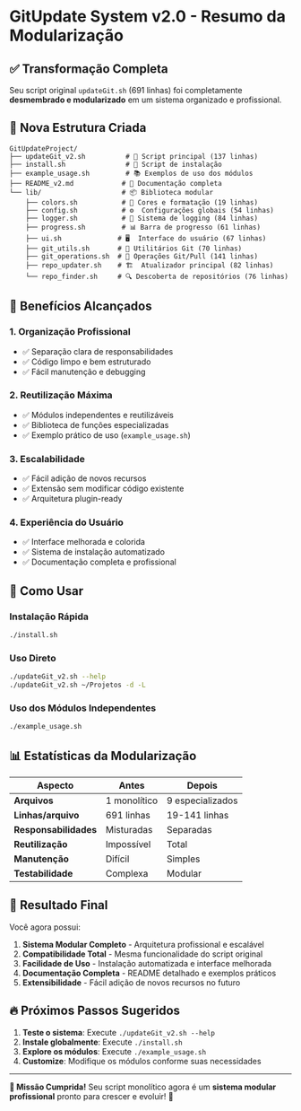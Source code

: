 # GitUpdate System v2.0 - Resumo da Modularização

## ✅ Transformação Completa

Seu script original `updateGit.sh` (691 linhas) foi completamente **desmembrado e modularizado** em um sistema organizado e profissional.

## 📁 Nova Estrutura Criada

```
GitUpdateProject/
├── updateGit_v2.sh          # 🎯 Script principal (137 linhas)
├── install.sh               # 🔧 Script de instalação
├── example_usage.sh         # 📚 Exemplos de uso dos módulos
├── README_v2.md            # 📖 Documentação completa
└── lib/                    # 📦 Biblioteca modular
    ├── colors.sh           # 🎨 Cores e formatação (19 linhas)
    ├── config.sh           # ⚙️  Configurações globais (54 linhas)
    ├── logger.sh           # 📝 Sistema de logging (84 linhas)
    ├── progress.sh         # 📊 Barra de progresso (61 linhas)
    ├── ui.sh              # 🖥️  Interface do usuário (67 linhas)
    ├── git_utils.sh       # 🔧 Utilitários Git (70 linhas)
    ├── git_operations.sh  # 🔄 Operações Git/Pull (141 linhas)
    ├── repo_updater.sh    # 🏗️  Atualizador principal (82 linhas)
    └── repo_finder.sh     # 🔍 Descoberta de repositórios (76 linhas)
```

## 🎯 Benefícios Alcançados

### 1. **Organização Profissional**
- ✅ Separação clara de responsabilidades
- ✅ Código limpo e bem estruturado
- ✅ Fácil manutenção e debugging

### 2. **Reutilização Máxima**
- ✅ Módulos independentes e reutilizáveis
- ✅ Biblioteca de funções especializadas
- ✅ Exemplo prático de uso (`example_usage.sh`)

### 3. **Escalabilidade**
- ✅ Fácil adição de novos recursos
- ✅ Extensão sem modificar código existente
- ✅ Arquitetura plugin-ready

### 4. **Experiência do Usuário**
- ✅ Interface melhorada e colorida
- ✅ Sistema de instalação automatizado
- ✅ Documentação completa e profissional

## 🚀 Como Usar

### Instalação Rápida
```bash
./install.sh
```

### Uso Direto
```bash
./updateGit_v2.sh --help
./updateGit_v2.sh ~/Projetos -d -L
```

### Uso dos Módulos Independentes
```bash
./example_usage.sh
```

## 📊 Estatísticas da Modularização

| Aspecto | Antes | Depois |
|---------|-------|--------|
| **Arquivos** | 1 monolítico | 9 especializados |
| **Linhas/arquivo** | 691 linhas | 19-141 linhas |
| **Responsabilidades** | Misturadas | Separadas |
| **Reutilização** | Impossível | Total |
| **Manutenção** | Difícil | Simples |
| **Testabilidade** | Complexa | Modular |

## 🎉 Resultado Final

Você agora possui:

1. **Sistema Modular Completo** - Arquitetura profissional e escalável
2. **Compatibilidade Total** - Mesma funcionalidade do script original
3. **Facilidade de Uso** - Instalação automatizada e interface melhorada
4. **Documentação Completa** - README detalhado e exemplos práticos
5. **Extensibilidade** - Fácil adição de novos recursos no futuro

## 🔥 Próximos Passos Sugeridos

1. **Teste o sistema**: Execute `./updateGit_v2.sh --help`
2. **Instale globalmente**: Execute `./install.sh`
3. **Explore os módulos**: Execute `./example_usage.sh`
4. **Customize**: Modifique os módulos conforme suas necessidades

---

**🎯 Missão Cumprida!** Seu script monolítico agora é um **sistema modular profissional** pronto para crescer e evoluir! 🚀
